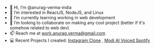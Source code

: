 - 👋 Hi, I’m @anurag-verma-india
- 👀 I’m interested in ReactJS, NodeJS, and Linux
- 🌱 I’m currently learning working in web development
- 💞️ I’m looking to collaborate on making any cool project (better if it's somehow related to web dev)
- 📫 Reach me at work.anurag.verma@gmail.com
- 💻 Recent Projects I created: [Instagram Clone](https://insta-clone-by-anurag.vercel.app/) , [Modi AI Voiced Spotify](https://modi-fy.netlify.app/)
